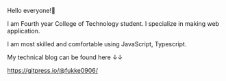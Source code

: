 Hello everyone!🚀

I am Fourth year College of Technology student.
I specialize in making web application.

I am most skilled and comfortable using JavaScript, Typescript.

My technical blog can be found here ↓↓

https://gitpress.io/@fukke0906/


